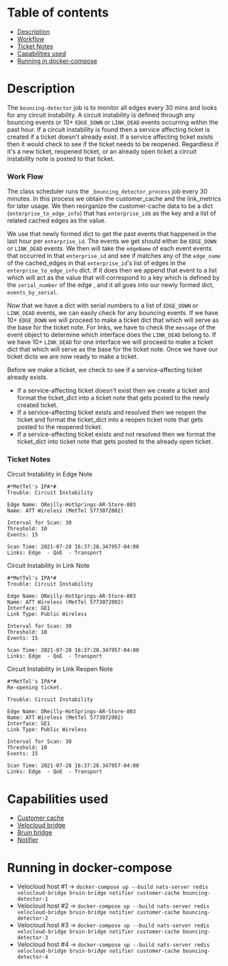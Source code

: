 # Table of contents
  * [Description](#description)
  * [Workflow](#work-flow)
  * [Ticket Notes](#ticket-notes)
  * [Capabilities used](#capabilities-used)
  * [Running in docker-compose](#running-in-docker-compose)

# Description
The `bouncing-detector` job is to monitor all edges every 30 mins and looks for any circuit instability. A circuit instability
is defined through any bouncing events or 10+ `EDGE_DOWN` or `LINK_DEAD` events occurring within the past hour.
If a circuit instability is found then a service affecting ticket is created if a ticket doesn't already exist. 
If a service affecting ticket exists then it would check to see if the ticket needs to be reopened. 
Regardless if it's a new ticket, reopened ticket, or an already open ticket a circuit instability note is posted to that ticket.

### Work Flow
The class scheduler runs the `_bouncing_detector_process` job every 30 minutes. In this process we obtain the customer_cache
and the link_metrics for later usage. We then reorganize the customer-cache data to be a dict (`enterprise_to_edge_info`) that has `enterprise_id`s
as the key and a list of related cached edges as the value.

We use that newly formed dict to get the past events that happened in the last hour per `enterprise_id`. The events we get should either be `EDGE_DOWN` or `LINK_DEAD` events.
We then will take the `edgeName` of each event events that occurred in that `enterprise_id` and see if matches any of the `edge_name` of the
cached_edges in that `enterprise_id`'s list of edges in the `enterprise_to_edge_info` dict. If it does then we append that
event to a list which will act as the value that will correspond to a key which is defined by the `serial_number` of the edge , and it
all goes into our newly formed dict, `events_by_serial`.

Now that we have a dict with serial numbers to a list of `EDGE_DOWN` or `LINK_DEAD` events, we can easily check for any bouncing events.
If we have 10+ `EDGE_DOWN` we will proceed to make a ticket dict that which will serve as the base for the ticket note.
For links, we have to check the `message` of the event object to determine which interface does the `LINK_DEAD` belong to.
If we have 10+ `LINK_DEAD` for one interface we will proceed to make a ticket dict that which will serve as the base for the ticket note.
Once we have our ticket dicts we are now ready to make a ticket.

Before we make a ticket, we check to see if a service-affecting ticket already exists. 
- If a service-affecting ticket doesn't exist then we create a ticket and format the ticket_dict into a ticket note that gets posted to the newly created ticket.
- If a service-affecting ticket exists and resolved then we reopen the ticket and format the ticket_dict into a reopen ticket note that gets posted to the reopened ticket.
- If a service-affecting ticket exists and not resolved then we format the ticket_dict into ticket note that gets posted to the already open ticket.

### Ticket Notes

Circuit Instability in Edge Note
````
#*MetTel's IPA*#
Trouble: Circuit Instability

Edge Name: OReilly-HotSprings-AR-Store-803
Name: ATT Wireless (MetTel 5773072002)

Interval for Scan: 30
Threshold: 10
Events: 15

Scan Time: 2021-07-28 16:37:28.347957-04:00
Links: Edge  - QoE  - Transport 

````

Circuit Instability in Link Note
````
#*MetTel's IPA*#
Trouble: Circuit Instability

Edge Name: OReilly-HotSprings-AR-Store-803
Name: ATT Wireless (MetTel 5773072002)
Interface: GE1
Link Type: Public Wireless

Interval for Scan: 30
Threshold: 10
Events: 15

Scan Time: 2021-07-28 16:37:28.347957-04:00
Links: Edge  - QoE  - Transport 
````

Circuit Instability in Link Reopen Note
````
#*MetTel's IPA*#
Re-opening ticket.

Trouble: Circuit Instability

Edge Name: OReilly-HotSprings-AR-Store-803
Name: ATT Wireless (MetTel 5773072002)
Interface: GE1
Link Type: Public Wireless

Interval for Scan: 30
Threshold: 10
Events: 15

Scan Time: 2021-07-28 16:37:28.347957-04:00
Links: Edge  - QoE  - Transport 

````



# Capabilities used
- [Customer cache](../customer-cache/README.md)
- [Velocloud bridge](../velocloud-bridge/README.md)
- [Bruin bridge](../bruin-bridge/README.md)
- [Notifier](../notifier/README.md)


# Running in docker-compose
- Velocloud host #1 -> `docker-compose up --build nats-server redis velocloud-bridge bruin-bridge notifier customer-cache bouncing-detector-1`
- Velocloud host #2 -> `docker-compose up --build nats-server redis velocloud-bridge bruin-bridge notifier customer-cache bouncing-detector-2`
- Velocloud host #3 -> `docker-compose up --build nats-server redis velocloud-bridge bruin-bridge notifier customer-cache bouncing-detector-3`
- Velocloud host #4 -> `docker-compose up --build nats-server redis velocloud-bridge bruin-bridge notifier customer-cache bouncing-detector-4`
